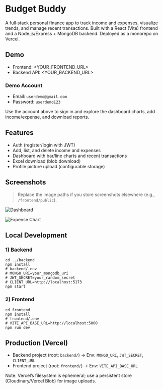 # Budget Buddy

A full‑stack personal finance app to track income and expenses, visualize trends, and manage recent transactions. Built with a React (Vite) frontend and a Node.js/Express + MongoDB backend. Deployed as a monorepo on Vercel.

## Demo

- Frontend: <YOUR_FRONTEND_URL>
- Backend API: <YOUR_BACKEND_URL>

### Demo Account

- Email: `userdemo@gmail.com`
- Password: `userdemo123`

Use the account above to sign in and explore the dashboard charts, add income/expense, and download reports.

## Features

- Auth (register/login with JWT)
- Add, list, and delete income and expenses
- Dashboard with bar/line charts and recent transactions
- Excel download (blob download)
- Profile picture upload (configurable storage)

## Screenshots

> Replace the image paths if you store screenshots elsewhere (e.g., `/frontend/public`).

![Dashboard](src/assets/images/card3.png)

![Expense Chart](src/assets/images/card2.png)

## Local Development

### 1) Backend

```
cd ../backend
npm install
# backend/.env
# MONGO_URI=your_mongodb_uri
# JWT_SECRET=your_random_secret
# CLIENT_URL=http://localhost:5173
npm start
```

### 2) Frontend

```
cd frontend
npm install
# frontend/.env
# VITE_API_BASE_URL=http://localhost:5000
npm run dev
```

## Production (Vercel)

- Backend project (root: `backend/`) → Env: `MONGO_URI`, `JWT_SECRET`, `CLIENT_URL`
- Frontend project (root: `frontend/`) → Env: `VITE_API_BASE_URL`

Note: Vercel’s filesystem is ephemeral; use a persistent store (Cloudinary/Vercel Blob) for image uploads.
